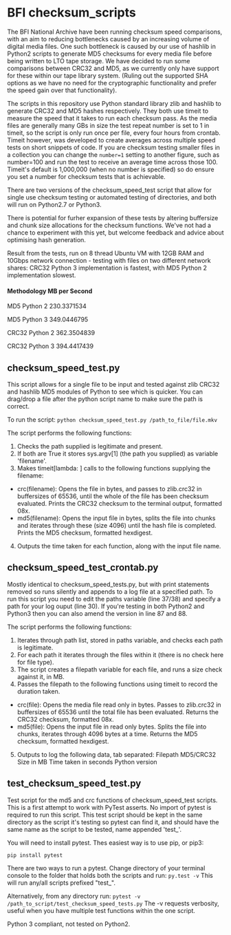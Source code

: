 # BFI checksum_scripts

The BFI National Archive have been running checksum speed comparisons, with an aim to reducing bottlenecks caused by an increasing volume of digital media files. One such bottleneck is caused by our use of hashlib in Python2 scripts to generate MD5 checksums for every media file before being written to LTO tape storage. We have decided to run some comparisons between CRC32 and MD5, as we currently only have support for these within our tape library system. (Ruling out the supported SHA options as we have no need for the cryptographic functionality and prefer the speed gain over that functionality).

The scripts in this repository use Python standard library zlib and hashlib to generate CRC32 and MD5 hashes respectively. They both use timeit to measure the speed that it takes to run each checksum pass. As the media files are generally many GBs in size the test repeat number is set to 1 in timeit, so the script is only run once per file, every four hours from crontab. Timeit however, was developed to create averages across multiple speed tests on short snippets of code. If you are checksum testing smaller files in a collection you can change the `number=1` setting to another figure, such as number=100 and run the test to receive an average time across those 100. Timeit's default is 1,000,000 (when no number is specified) so do ensure you set a number for checksum tests that is achievable.

There are two versions of the checksum_speed_test script that allow for single use checksum testing or automated testing of directories, and both will run on Python2.7 or Python3.

There is potential for furher expansion of these tests by altering buffersize and chunk size allocations for the checksum functions. We've not had a chance to experiment with this yet, but welcome feedback and advice about optimising hash generation.

Result from the tests, run on 8 thread Ubuntu VM with 12GB RAM and 10Gbps network connection - testing with files on two different network shares: CRC32 Python 3 implementation is fastest, with MD5 Python 2 implementation slowest.

#### Methodology        MB per Second

MD5 Python 2       230.3371534

MD5 Python 3       349.0446795

CRC32 Python 2     362.3504839

CRC32 Python 3     394.4417439


## checksum_speed_test.py

This script allows for a single file to be input and tested against zlib CRC32 and hashlib MD5 modules of Python to see which is quicker. You can drag/drop a file after the python script name to make sure the path is correct.

To run the script:
`python checksum_speed_test.py /path_to_file/file.mkv`

The script performs the following functions:
1. Checks the path supplied is legitimate and present.
2. If both are True it stores sys.argv[1] (the path you supplied) as variable 'filename'.
3. Makes timeit[lambda: ] calls to the following functions supplying the filename:
  - crc(filename): Opens the file in bytes, and passes to zlib.crc32 in buffersizes of 65536, until the whole of the file
    has been checksum evaluated. Prints the CRC32 checksum to the terminal output, formatted 08x.
  - md5(filename): Opens the input file in bytes, splits the file into chunks and iterates through these (size 4096)
    until the hash file is completed. Prints the MD5 checksum, formatted hexdigest.
4. Outputs the time taken for each function, along with the input file name.


## checksum_speed_test_crontab.py

Mostly identical to checksum_speed_tests.py, but with print statements removed so runs silently and appends to a log file at a specified path. To run this script you need to edit the paths variable (line 37/38) and specify a path for your log ouput (line 30). If you're testing in both Python2 and Python3 then you can also amend the version in line 87 and 88.

The script performs the following functions:
1. Iterates through path list, stored in paths variable, and checks each path is legitimate.
2. For each path it iterates through the files within it (there is no check here for file type).
3. The script creates a filepath variable for each file, and runs a size check against it, in MB.
4. Passes the filepath to the following functions using timeit to record the duration taken.
  - crc(file): Opens the media file read only in bytes. Passes to zlib.crc32 in buffersizes of 65536 until the
    total file has been evaluated. Returns the CRC32 checksum, formatted 08x.
  - md5(file): Opens the input file in read only bytes. Splits the file into chunks, iterates through 4096
    bytes at a time. Returns the MD5 checksum, formatted hexdigest.
5. Outputs to log the following data, tab separated:
   Filepath     MD5/CRC32      Size in MB      Time taken in seconds       Python version


## test_checksum_speed_test.py

Test script for the md5 and crc functions of checksum_speed_test scripts. This is a first attempt to work with PyTest asserts. No import of pytest is required to run this script. This test script should be kept in the same directory as the script it's testing so pytest can find it, and should have the same name as the script to be tested, name appended 'test_'.

You will need to install pytest. Thes easiest way is to use pip, or pip3:

`pip install pytest`

There are two ways to run a pytest. Change directory of your terminal console to the folder that holds both the scripts and run:
`py.test -v`
This will run any/all scripts prefixed "test_".

Alternatively, from any directory run:
`pytest -v /path_to_script/test_checksum_speed_tests.py`
The -v requests verbosity, useful when you have multiple test functions within the one script.

Python 3 compliant, not tested on Python2.
